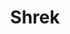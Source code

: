 ---
movieId: m_1
title: Shrek
genre: Animacion Comedia
distributed: DreamWorks Pictures
release: April 22, 2001
language: ENGLISH
synopsis: Shrek es un ogro verde, feo, asqueroso, gruñón y altamente territorial que ama la soledad y que todos estén en su contra, por lo que asusta a los aldeanos que entran al pantano en el que vive. Un día conoce a un burro parlante que huía de su dueña. Shrek intenta alejarlo, pero este insiste en seguirlo sin sentir temor, por lo que le permite pasar una noche en su casa. Esa noche encuentra en su pantano a innumerables criaturas de cuento de hadas exiliadas por Lord Farquaad, un noble enemigo de los cuentos de hadas y acomplejado por su altura. Enojado por la intrusión, decide ir a pedirle a Farquaad que los exilie a otro lugar, llevando en su compañía a Burro, para guiarlo a Duloc, pueblo gobernado por Farquaad.
actorsId: [a_1,a_2]
directorId: d_1
---